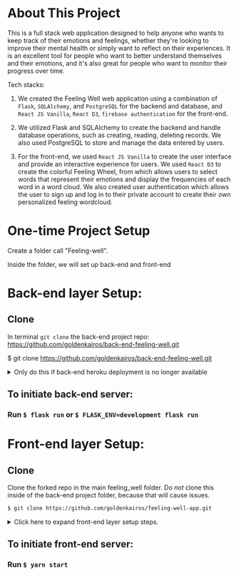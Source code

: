 # About This Project
This is a full stack web application designed to help anyone who wants to keep track of their emotions and feelings, whether they're looking to improve their mental health or simply want to reflect on their experiences. It is an excellent tool for people who want to better understand themselves and their emotions, and it's also great for people who want to monitor their progress over time.

Tech stacks:
1. We created the Feeling Well web application using a combination of `Flask`, `SQLAlchemy`, and `PostgreSQL` for the backend and database, and `React JS Vanilla`,  `React D3`, `firebase authentication` for the front-end.
    
2. We utilized Flask and SQLAlchemy to create the backend and handle database operations, such as creating, reading, deleting records. We also used PostgreSQL to store and manage the data entered by users.
   
3. For the front-end, we used `React JS Vanilla` to create the user interface and provide an interactive experience for users. We used `React D3` to create the colorful Feeling Wheel, from which allows users to select words that represent their emotions and display the frequencies of each word in a word cloud. We also created user authentication which allows the user to sign up and log in to their private account to create their own personalized feeling wordcloud.

# One-time Project Setup
Create a folder call "Feeling-well". 

Inside the folder, we will set up back-end and front-end

# Back-end layer Setup:

## Clone
In terminal `git clone` the back-end project repo: https://github.com/goldenkairos/back-end-feeling-well.git

$ git clone https://github.com/goldenkairos/back-end-feeling-well.git

<details>
<summary>Only do this if back-end heroku deployment is no longer available</summary>
In project directory in the terminal, enter the below syntax to launch project in VScode
$ code .

## Managing Dependencies
Create a virtual environment:

```bash
$ python3 -m venv venv
$ source venv/bin/activate
(venv) $ # You're in activated virtual environment!
```

Install dependencies (we've already gathered them all into a `requirements.txt` file):

```bash
(venv) $ pip install -r requirements.txt
```

## Setting Up The Database

#Create a database named `feeling_well_development`.
```bash
$ psql -U postgres
$ CREATE DATABASE feeling_well_development;
$\l #to check if the database was created
$\q #to quit postgres
```
#Creating a `.env` File

Create a file named `.env`.

Add this environment variable: `FLASK_ENV=development`

Also, add the environment variable `SQLALCHEMY_DATABASE_URI` to hold the path to your development database.

Your `.env` may look like this:

```
FLASK_ENV=development
SQLALCHEMY_DATABASE_URI=postgresql+psycopg2://postgres:postgres@localhost:5432/feeling_well_development
```

## Initiate Database
```bash
$ flask db init
$ flask db migrate
$ flask db upgrade
```

## Making updates in Database:

    If update the model in the database, make sure (the member who makes the change) to run the following:
```bash
$ flask db migrate
$ flask db upgrade
$ git add .
$ git commit -m"Update model"
$ git push
```

    If another team member makes update, and another user needs to pull the update:
```bash
$ git pull
$ flask db upgrade
```

## If files are unable to take the updates, delete the migration when there is migration issue:
    Delete the migration table in terminal
```bash
$ psql -U postgres
$ DROP DATABASE feeling_well_development;
```
    Re-create the database
```bash
$ CREATE DATABASE feeling_well_development;
```
    Check on the database to confirm
```bash
$ \l
```
d. Repeat #4
e. Make git commit

</details>

## To initiate back-end server:
### Run `$ flask run` or `$ FLASK_ENV=development flask run`

# Front-end layer Setup:

## Clone

Clone the forked repo in the main feeling_well folder. Do _not_ clone this inside of the back-end project folder, because that will cause issues.

```bash
$ git clone https://github.com/goldenkairos/feeling-well-app.git
```

<details>

<summary>Click here to expand front-end layer setup steps.</summary>

## Manage Dependencies
```bash
$ yarn install
```

## Creating a `.env` File

Create a file named `.env`.

The front-end layer needs to send API requests to the back-end layer. In order to handle this, the front-end layer repo **must** include a `.env` file with this line:

```
REACT_APP_BACKEND_URL=http://localhost:5000
```

## Create a firebase project for authentication
https://firebase.google.com/

1. Add project
2. Enter project name => Create Project
3. Build/Authentication feature => Get started
4. Enable Email/Password in Sign-in method tab
5. Go to project setting, click thje </> icon to add a web app
6. Register app at "Add Firebase to your web app" window, enter app name "feeling-well". You should receive Firebase SDK keys
7. In your front end project, same level as App.js, # Create a `.env.local` File

Update the file and replace the value below with SDK keys provided by firebase

```bash
REACT_APP_FIREBASE_API_KEY = `apiKey`
REACT_APP_FIREBASE_AUTH_DOMAIN = `authDomain`
REACT_APP_FIREBASE_DATABASE_URL = `https://app-name.firebaseio.com`
REACT_APP_FIREBASE_PROJECT_ID=`projectID`
REACT_APP_FIREBASE_STORAGE_BUCKET = `storageBucket`
REACT_APP_FIREBASE_MESSAGING_SENDER_ID = `messagingSenderId`
REACT_APP_FIREBASE_APP_ID = `appId`
```
#If Receive firebase invalid api auth error message and project isnt launched, drag the `.env.local` to the same level as the `.env` file.

</details>

## To initiate front-end server:
### Run `$ yarn start`